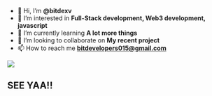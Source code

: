- 👋 Hi, I’m <b>@bitdexv</b>
- 👀 I’m interested in <b>Full-Stack development, Web3 development, javascript</b>
- 🌱 I’m currently learning <b>A lot more things </b>
- 💞️ I’m looking to collaborate on  <b>My recent project</b>
- 📫 How to reach me  <b>bitdevelopers015@gmail.com</b>
<div align="left">
<a><img src="https://komarev.com/ghpvc/?username=bitdexv&style=for-the-badge&color=orange"></a>
</div>

## SEE YAA!!
